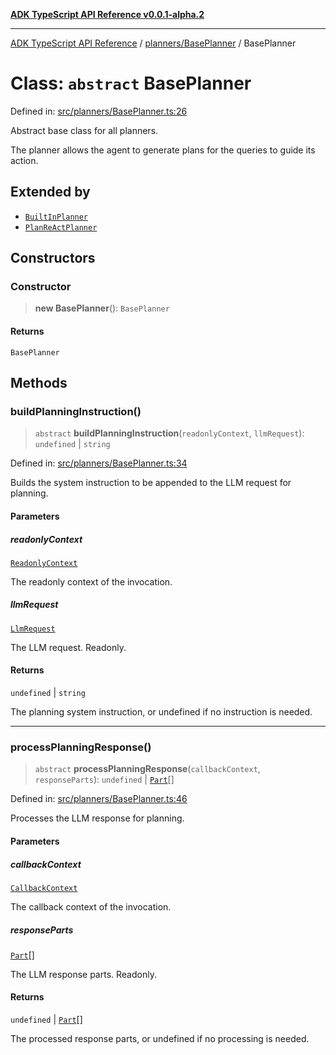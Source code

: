 [**ADK TypeScript API Reference v0.0.1-alpha.2**](../../../README.md)

***

[ADK TypeScript API Reference](../../../modules.md) / [planners/BasePlanner](../README.md) / BasePlanner

# Class: `abstract` BasePlanner

Defined in: [src/planners/BasePlanner.ts:26](https://github.com/njraladdin/adk-typescript/blob/main/src/planners/BasePlanner.ts#L26)

Abstract base class for all planners.

The planner allows the agent to generate plans for the queries to guide its
action.

## Extended by

- [`BuiltInPlanner`](../../BuiltInPlanner/classes/BuiltInPlanner.md)
- [`PlanReActPlanner`](../../PlanReActPlanner/classes/PlanReActPlanner.md)

## Constructors

### Constructor

> **new BasePlanner**(): `BasePlanner`

#### Returns

`BasePlanner`

## Methods

### buildPlanningInstruction()

> `abstract` **buildPlanningInstruction**(`readonlyContext`, `llmRequest`): `undefined` \| `string`

Defined in: [src/planners/BasePlanner.ts:34](https://github.com/njraladdin/adk-typescript/blob/main/src/planners/BasePlanner.ts#L34)

Builds the system instruction to be appended to the LLM request for planning.

#### Parameters

##### readonlyContext

[`ReadonlyContext`](../../../agents/ReadonlyContext/classes/ReadonlyContext.md)

The readonly context of the invocation.

##### llmRequest

[`LlmRequest`](../../../models/LlmRequest/classes/LlmRequest.md)

The LLM request. Readonly.

#### Returns

`undefined` \| `string`

The planning system instruction, or undefined if no instruction is needed.

***

### processPlanningResponse()

> `abstract` **processPlanningResponse**(`callbackContext`, `responseParts`): `undefined` \| [`Part`](../../../models/types/interfaces/Part.md)[]

Defined in: [src/planners/BasePlanner.ts:46](https://github.com/njraladdin/adk-typescript/blob/main/src/planners/BasePlanner.ts#L46)

Processes the LLM response for planning.

#### Parameters

##### callbackContext

[`CallbackContext`](../../../agents/CallbackContext/classes/CallbackContext.md)

The callback context of the invocation.

##### responseParts

[`Part`](../../../models/types/interfaces/Part.md)[]

The LLM response parts. Readonly.

#### Returns

`undefined` \| [`Part`](../../../models/types/interfaces/Part.md)[]

The processed response parts, or undefined if no processing is needed.
